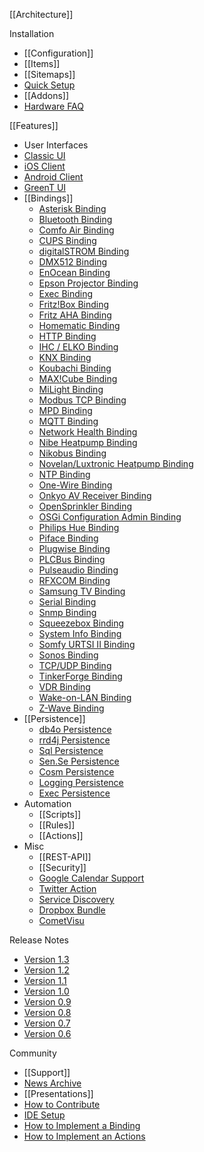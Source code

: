[[Architecture]]

Installation
 * [[Configuration]]
 * [[Items]]
 * [[Sitemaps]]
 * [Quick Setup](Setup)
 * [[Addons]]
 * [Hardware FAQ](Hardware-FAQ)

[[Features]]
 * User Interfaces
  * [Classic UI](Web-AppUI)
  * [iOS Client](iOS-UI)
  * [Android Client](HABDroid)
  * [GreenT UI](TouchUI)
 * [[Bindings]]
   * [Asterisk Binding](Asterisk-Binding)
   * [Bluetooth Binding](Bluetooth-Binding)
   * [Comfo Air Binding](Comfo-Air-Binding)
   * [CUPS Binding](CUPS-Binding)
   * [digitalSTROM Binding](digitalSTROM-Binding)
   * [DMX512 Binding](DMX-Binding)
   * [EnOcean Binding](EnOcean-Binding)
   * [Epson Projector Binding](Epson-Projector-Binding)
   * [Exec Binding](Exec-Binding)
   * [Fritz!Box Binding](Fritz-Box-Binding)
   * [Fritz AHA Binding](Fritz-AHA-Binding)
   * [Homematic Binding](Homematic-Binding)
   * [HTTP Binding](Http-Binding)
   * [IHC / ELKO Binding](IHC-Binding)
   * [KNX Binding](KNX-Binding)
   * [Koubachi Binding](Koubachi-Binding)
   * [MAX!Cube Binding](Max-Cube-Binding)
   * [MiLight Binding](Milight-Binding)
   * [Modbus TCP Binding](Modbus-Tcp-Binding)
   * [MPD Binding](Mpd-Binding)
   * [MQTT Binding](MQTT-Binding)
   * [Network Health Binding](Network-Health-Binding)
   * [Nibe Heatpump Binding](Nibe-Heat-Pump-Binding)
   * [Nikobus Binding](Nikobus-Binding)
   * [Novelan/Luxtronic Heatpump Binding](Novelan-Heat-PumpB-inding)
   * [NTP Binding](Ntp-Binding)
   * [One-Wire Binding](One-Wire-Binding)
   * [Onkyo AV Receiver Binding](Onkyo-Binding)
   * [OpenSprinkler Binding](Open-Sprinkler)
   * [OSGi Configuration Admin Binding](Config-Admin-Binding)
   * [Philips Hue Binding](Hue-Binding)
   * [Piface Binding](Piface-Binding)
   * [Plugwise Binding](Plugwise-Binding)
   * [PLCBus Binding](PLC-Bus-Binding)
   * [Pulseaudio Binding](Pulseaudio-Binding)
   * [RFXCOM Binding](RFXCOM-Binding)
   * [Samsung TV Binding](Samsung-TV-Binding)
   * [Serial Binding](Serial-Binding)
   * [Snmp Binding](Snmp-Binding)
   * [Squeezebox Binding](Squeezebox-Binding)
   * [System Info Binding](Systeminfo-Binding)
   * [Somfy URTSI II Binding](URTSI-Binding)
   * [Sonos Binding](Sonos-Binding)
   * [TCP/UDP Binding](TCP-Binding)
   * [TinkerForge Binding](Tinkerforge-Binding)
   * [VDR Binding](VDR-Binding)
   * [Wake-on-LAN Binding](WoL-Binding)
   * [Z-Wave Binding](Z-Wave-Binding)
 * [[Persistence]]
   * [db4o Persistence](db4o-Persistence)
   * [rrd4j Persistence](rrd4j-Persistence)
   * [Sql Persistence](Sql-Persistence)
   * [Sen.Se Persistence](Sense-Persistence)
   * [Cosm Persistence](Cosm-Persistence)
   * [Logging Persistence](Logging-Persistence)
   * [Exec Persistence](Exec-Persistence)
 * Automation
   * [[Scripts]]
   * [[Rules]]
   * [[Actions]]
 * Misc
   * [[REST-API]]
   * [[Security]]
   * [Google Calendar Support](GCal-Binding)
   * [Twitter Action](Twitter-Action)
   * [Service Discovery](Service-Discovery)
   * [Dropbox Bundle](Dropbox-IO)
   * [CometVisu](Comet-Visu)

Release Notes
 * [Version 1.3](Release-Notes-13)
 * [Version 1.2](Release-Notes-12)
 * [Version 1.1](Release-Notes-11)
 * [Version 1.0](Release-Notes-10)
 * [Version 0.9](Release-Notes-09)
 * [Version 0.8](Release-Notes-08)
 * [Version 0.7](ReleaseNotes-07)
 * [Version 0.6](ReleaseNotes-06)

Community
 * [[Support]]
 * [News Archive](News-Archive)
 * [[Presentations]]
 * [How to Contribute](How-To-Contribute)
 * [IDE Setup](IDE-Setup)
 * [How to Implement a Binding](How-To-Implement-A-Binding)
 * [How to Implement an Actions](How-To-Implement-An-Action)
